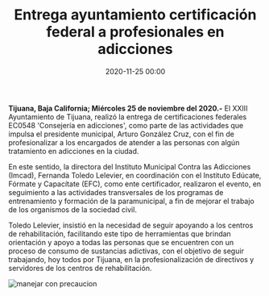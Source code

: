 ﻿---
layout: blog
title:  "Entrega ayuntamiento certificación federal a profesionales en adicciones"
date:  2020-11-25 00:00
categories: tijuana
permalink: /:categories/:title:output_ext
image: /img/cnr/entrega-ayuntamiento-certificacion.jpg
autor: 
---

**Tijuana, Baja California; Miércoles 25 de noviembre del 2020.-** El XXIII Ayuntamiento de Tijuana, realizó la entrega de certificaciones federales EC0548 'Consejería en adicciones', como parte de las actividades que impulsa el presidente municipal, Arturo González Cruz, con el fin de profesionalizar a los encargados de atender a las personas con algún tratamiento en adicciones en la ciudad.

En este sentido, la directora del Instituto Municipal Contra las Adicciones (Imcad), Fernanda Toledo Lelevier, en coordinación con el Instituto Edúcate, Fórmate y Capacítate (EFC), como ente certificador, realizaron el evento, en seguimiento a las actividades transversales de los programas de entrenamiento y formación de la paramunicipal, a fin de mejorar el trabajo de los organismos de la sociedad civil.

Toledo Lelevier, insistió en la necesidad de seguir apoyando a los centros de rehabilitación, facilitando este tipo de herramientas que brindan orientación y apoyo a todas las personas que se encuentren con un proceso de consumo de sustancias adictivas, con el objetivo de seguir trabajando, hoy todos por Tijuana, en la profesionalización de directivos y servidores de los centros de rehabilitación.

<div id="carouselExampleSlidesOnly" class="carousel slide" data-ride="carousel">
  <div class="carousel-inner">
    <div class="carousel-item active">
       <img class="d-block w-100" src="/img/cnr/manejar-con-precaucion.jpg" loading="lazy"  alt="manejar con precaucion">
    </div>
  </div>
</div>